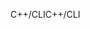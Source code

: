<span data-ttu-id="09a21-101">C++/CLI</span><span class="sxs-lookup"><span data-stu-id="09a21-101">C++/CLI</span></span>